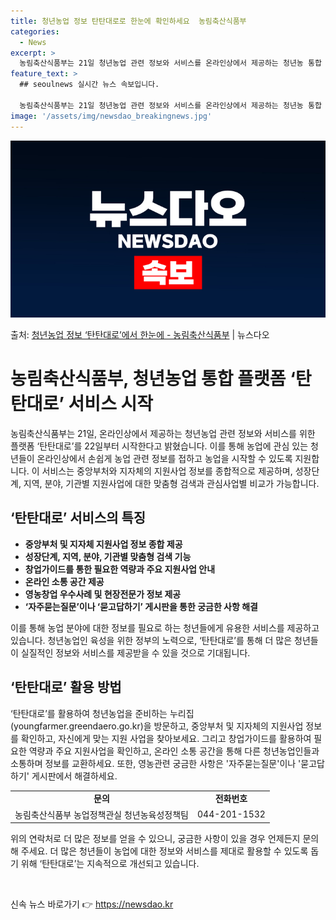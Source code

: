 ```yaml
---
title: 청년농업 정보 탄탄대로로 한눈에 확인하세요  농림축산식품부
categories:
  - News
excerpt: >
  농림축산식품부는 21일 청년농업 관련 정보와 서비스를 온라인상에서 제공하는 청년농 통합 플랫폼 탄탄대로 누리…
feature_text: >
  ## seoulnews 실시간 뉴스 속보입니다.

  농림축산식품부는 21일 청년농업 관련 정보와 서비스를 온라인상에서 제공하는 청년농 통합 플랫폼 탄탄대로 누리…
image: '/assets/img/newsdao_breakingnews.jpg'
---
```


![뉴스다오 속보](/assets/img/newsdao_breakingnews.jpg)

<p>출처: <a href="https://newsdao.kr/3865" rel="dofollow">청년농업 정보 ‘탄탄대로’에서 한눈에 - 농림축산식품부</a> | 뉴스다오</p>

<h1>농림축산식품부, 청년농업 통합 플랫폼 ‘탄탄대로’ 서비스 시작</h1>

<p data-ke-size="size16">농림축산식품부는 21일, 온라인상에서 제공하는 청년농업 관련 정보와 서비스를 위한 플랫폼 ‘탄탄대로’를 22일부터 시작한다고 밝혔습니다. 이를 통해 농업에 관심 있는 청년들이 온라인상에서 손쉽게 농업 관련 정보를 접하고 농업을 시작할 수 있도록 지원합니다. 이 서비스는 중앙부처와 지자체의 지원사업 정보를 종합적으로 제공하며, 성장단계, 지역, 분야, 기관별 지원사업에 대한 맞춤형 검색과 관심사업별 비교가 가능합니다.</p>

<h2>‘탄탄대로’ 서비스의 특징</h2>

<ul>
	<li><b>중앙부처 및 지자체 지원사업 정보 종합 제공</b></li>
	<li><b>성장단계, 지역, 분야, 기관별 맞춤형 검색 기능</b></li>
	<li><b>창업가이드를 통한 필요한 역량과 주요 지원사업 안내</b></li>
	<li><b>온라인 소통 공간 제공</b></li>
	<li><b>영농창업 우수사례 및 현장전문가 정보 제공</b></li>
	<li><b>‘자주묻는질문’이나 ‘묻고답하기’ 게시판을 통한 궁금한 사항 해결</b></li>
</ul>

<p data-ke-size="size16">이를 통해 농업 분야에 대한 정보를 필요로 하는 청년들에게 유용한 서비스를 제공하고 있습니다. 청년농업인 육성을 위한 정부의 노력으로, ‘탄탄대로’를 통해 더 많은 청년들이 실질적인 정보와 서비스를 제공받을 수 있을 것으로 기대됩니다.</p>

<h2> ‘탄탄대로’ 활용 방법</h2>

<p data-ke-size="size16">‘탄탄대로’를 활용하여 청년농업을 준비하는 누리집(youngfarmer.greendaero.go.kr)을 방문하고, 중앙부처 및 지자체의 지원사업 정보를 확인하고, 자신에게 맞는 지원 사업을 찾아보세요. 그리고 창업가이드를 활용하여 필요한 역량과 주요 지원사업을 확인하고, 온라인 소통 공간을 통해 다른 청년농업인들과 소통하며 정보를 교환하세요. 또한, 영농관련 궁금한 사항은 '자주묻는질문'이나 '묻고답하기' 게시판에서 해결하세요.</p>

<table>
	<tr>
		<td style="text-align: center; height: 17px;"><b>문의</b></td>
		<td style="text-align: center; height: 17px;"><b>전화번호</b></td>
	</tr>
	<tr>
		<td style="text-align: center; height: 17px;">농림축산식품부 농업정책관실 청년농육성정책팀</td>
		<td style="text-align: center; height: 17px;">044-201-1532</td>
	</tr>
</table>

<p data-ke-size="size16">위의 연락처로 더 많은 정보를 얻을 수 있으니, 궁금한 사항이 있을 경우 언제든지 문의해 주세요. 더 많은 청년들이 농업에 대한 정보와 서비스를 제대로 활용할 수 있도록 돕기 위해 ‘탄탄대로’는 지속적으로 개선되고 있습니다.</p>

<p data-ke-size="size16">&nbsp;</p> 

신속 뉴스 바로가기 👉 <a href="https://newsdao.kr" rel="dofollow">https://newsdao.kr</a>


